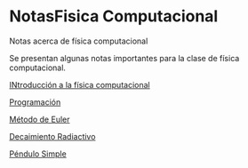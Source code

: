 # NotasFisica Computacional
Notas acerca de física computacional

Se presentan algunas notas importantes para la clase de física computacional.

[INtroducción a la física computacional](https://nbviewer.jupyter.org/github/Luis2501/Notas-Fisica-Computacional/blob/main/Introducci%C3%B3n%20a%20la%20f%C3%ADsica%20computacional.ipynb)

[Programación](https://nbviewer.jupyter.org/github/Luis2501/Notas-Fisica-Computacional/blob/main/Programaci%C3%B3n.ipynb)

[Método de Euler](https://nbviewer.jupyter.org/github/Luis2501/Notas-Fisica-Computacional/blob/main/M%C3%A9todo%20Euler.ipynb)

[Decaimiento Radiactivo](https://nbviewer.jupyter.org/github/Luis2501/Notas-Fisica-Computacional/blob/main/Decaimiento%20Radiactivo.ipynb)

[Péndulo Simple](https://nbviewer.jupyter.org/github/Luis2501/Notas-Fisica-Computacional/blob/main/P%C3%A9ndulo%20Simple%20.ipynb)

